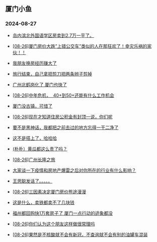 ## 厦门小鱼 
### 2024-08-27

+ [岛内滨北外国语学区房卖到2.7万一平了。](http://bbs.xmfish.com/read-htm-tid-18236199.html)

+ [[08-26]厦门房价大跌”上错公交车”类似的人在那狂欢了！幸灾乐祸的家伙！！](http://bbs.xmfish.com/read-htm-tid-18236221.html)

+ [我朋友换房经历赚大了](http://bbs.xmfish.com/read-htm-tid-18236317.html)

+ [旅行结束，自己拿把剪刀把两条辫子剪掉](http://bbs.xmfish.com/read-htm-tid-18236162.html)

+ [广州北鹤岗化了 厦门也快了](http://bbs.xmfish.com/read-htm-tid-18236305.html)

+ [[08-26]中年危机，  40+到50+还能有什么工作机会](http://bbs.xmfish.com/read-htm-tid-18236379.html)

+ [厦门没古镇，可惜了](http://bbs.xmfish.com/read-htm-tid-18236274.html)

+ [[08-26]现在才知道住房公积金有封顶一说，你们呢](http://bbs.xmfish.com/read-htm-tid-18236244.html)

+ [要不是黑神话，我都把之前去过的地方忘得一干二净了](http://bbs.xmfish.com/read-htm-tid-18236367.html)

+ [这不是搭上了，哈哈哈](http://bbs.xmfish.com/read-htm-tid-18236184.html)

+ [(朴朴）黄瓜都这么贵了吗？](http://bbs.xmfish.com/read-htm-tid-18236443.html)

+ [[08-26]广州长隆之旅](http://bbs.xmfish.com/read-htm-tid-18236226.html)

+ [大家谈一下疫情和房地产爆雷之后对你所在的行业有什么影响？](http://bbs.xmfish.com/read-htm-tid-18236464.html)

+ [王思聪发话了。。。。。](http://bbs.xmfish.com/read-htm-tid-18236473.html)

+ [[08-26]三因素决定厦门房价熊途漫漫](http://bbs.xmfish.com/read-htm-tid-18236477.html)

+ [这是什么，卖铁都卖不了几块钱](http://bbs.xmfish.com/read-htm-tid-18236501.html)

+ [福州都回购快1万套房子了 厦门一点行动的迹象都没](http://bbs.xmfish.com/read-htm-tid-18236518.html)

+ [[08-26]你们认为这个朋友这样做很常理吗](http://bbs.xmfish.com/read-htm-tid-18236422.html)

+ [[08-26]果然是不核酸就不会有新冠，不查询就不会有别的油罐车混装](http://bbs.xmfish.com/read-htm-tid-18236467.html)

